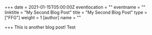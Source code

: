 +++
date = 2021-01-15T05:00:00Z
eventlocation = ""
eventname = ""
linktitle = "My Second Blog Post"
title = "My Second Blog Post"
type = ["FFG"]
weight = 1
[author]
name = ""

+++
This is another blog post! Test